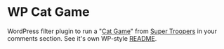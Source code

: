 # WP Cat Game

WordPress filter plugin to run a "[Cat Game](https://www.youtube.com/watch?v=NZkKsGtrW88)" from [Super Troopers](http://www.imdb.com/title/tt0247745/) in your comments section. See it's own WP-style [README](readme.txt).
